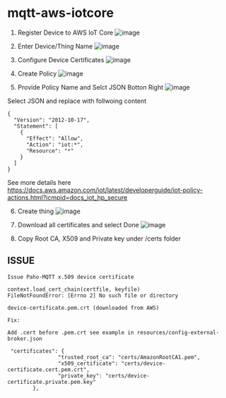 # mqtt-aws-iotcore

1) Register Device to AWS IoT Core 
![image](https://user-images.githubusercontent.com/22453359/175786090-38a78863-cb31-4d4e-93ba-e7243fda3808.png)

2) Enter Device/Thing Name 
![image](https://user-images.githubusercontent.com/22453359/175786159-08702ec9-3a8e-4c0f-b25d-cbb596868384.png)

3) Configure Device Certificates
![image](https://user-images.githubusercontent.com/22453359/175786217-d3417a0a-30f4-4a22-87e3-6fbf61ca9962.png)

4) Create Policy 
![image](https://user-images.githubusercontent.com/22453359/175786255-2ec39212-df88-4530-a9e0-78e6d91d42e6.png)

5) Provide Policy Name and Selct JSON Botton Right
![image](https://user-images.githubusercontent.com/22453359/175786519-6535154f-ca3b-4ba4-b853-a63a4d5d2a7c.png)

Select JSON and replace with follwoing content
```
{
  "Version": "2012-10-17",
  "Statement": [
    {
      "Effect": "Allow",
      "Action": "iot:*",
      "Resource": "*"
    }
  ]
}
```

See more details here 
https://docs.aws.amazon.com/iot/latest/developerguide/iot-policy-actions.html?icmpid=docs_iot_hp_secure

6) Create thing
![image](https://user-images.githubusercontent.com/22453359/175786607-f20eadf9-131a-44bd-b833-3033fca38c54.png)

7) Download all certificates and select Done
![image](https://user-images.githubusercontent.com/22453359/175786694-7b31da9f-329a-431d-a70b-47964aebf081.png)

8) Copy Root CA, X509 and Private key under /certs folder

## ISSUE 
```
Issue Paho-MQTT x.509 device certificate

context.load_cert_chain(certfile, keyfile)
FileNotFoundError: [Errno 2] No such file or directory

device-certificate.pem.crt (downloaded from AWS)

Fix:

Add .cert before .pem.crt see example in resources/config-external-broker.json

 "certificates": {
                "trusted_root_ca": "certs/AmazonRootCA1.pem",
                "x509_certificate": "certs/device-certificate.cert.pem.crt",
                "private_key": "certs/device-certificate.private.pem.key"
        },
```
